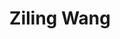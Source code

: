 ---
layout: profile
title: Ziling Wang
description: 
img: assets/img/ziling_wang.jpg
redirect:
year: 2020
category: PhD Students
email: wzl-co@sjtu.edu.cn
---